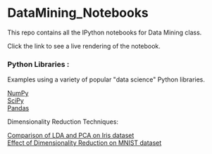 # DataMining_Notebooks

This repo contains all the IPython notebooks for Data Mining class.

Click the link to see a live rendering of the notebook.


### Python Libraries :

Examples using a variety of popular "data science" Python libraries.

<a href="http://nbviewer.jupyter.org/github/nivedithabhandary/DataMining_Notebooks/blob/master/NumPy.ipynb">NumPy</a><br/>
<a href="http://nbviewer.jupyter.org/github/nivedithabhandary/DataMining_Notebooks/blob/master/SciPy.ipynb">SciPy</a><br/>
<a href="http://nbviewer.jupyter.org/github/nivedithabhandary/DataMining_Notebooks/tree/master/Pandas/">Pandas</a><br/>

Dimensionality Reduction Techniques:

<a href="http://nbviewer.jupyter.org/github/nivedithabhandary/DataMining_Notebooks/blob/master/LDA_PCA.ipynb">Comparison of LDA and PCA on Iris dataset </a><br/>
<a href="http://nbviewer.jupyter.org/github/nivedithabhandary/DataMining_Notebooks/blob/master/Dimensionality_Reduction_MNIST.ipynb">Effect of Dimensionality Reduction on MNIST dataset</a><br/>
